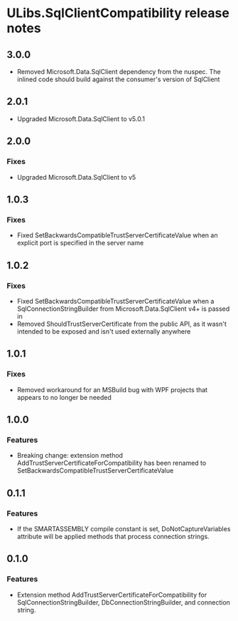 # ULibs.SqlClientCompatibility release notes

## 3.0.0
- Removed Microsoft.Data.SqlClient dependency from the nuspec. The inlined code should build against the consumer's version of SqlClient

## 2.0.1
- Upgraded Microsoft.Data.SqlClient to v5.0.1

## 2.0.0

### Fixes
- Upgraded Microsoft.Data.SqlClient to v5

## 1.0.3

### Fixes
- Fixed SetBackwardsCompatibleTrustServerCertificateValue when an explicit port is specified in the server name

## 1.0.2

### Fixes
- Fixed SetBackwardsCompatibleTrustServerCertificateValue when a SqlConnectionStringBuilder from Microsoft.Data.SqlClient v4+ is passed in
- Removed ShouldTrustServerCertificate from the public API, as it wasn't intended to be exposed and isn't used externally anywhere

## 1.0.1

### Fixes
- Removed workaround for an MSBuild bug with WPF projects that appears to no longer be needed

## 1.0.0

### Features
- Breaking change: extension method AddTrustServerCertificateForCompatibility has been renamed to SetBackwardsCompatibleTrustServerCertificateValue

## 0.1.1

### Features
- If the SMARTASSEMBLY compile constant is set, DoNotCaptureVariables attribute will be applied methods that process connection strings.

## 0.1.0

### Features
- Extension method AddTrustServerCertificateForCompatibility for SqlConnectionStringBuilder, DbConnectionStringBuilder, and connection string.
